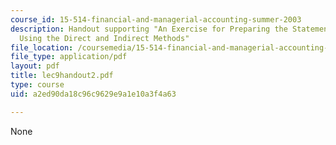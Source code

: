 ```yaml
---
course_id: 15-514-financial-and-managerial-accounting-summer-2003
description: Handout supporting "An Exercise for Preparing the Statement of Cash Flows
  Using the Direct and Indirect Methods"
file_location: /coursemedia/15-514-financial-and-managerial-accounting-summer-2003/a2ed90da18c96c9629e9a1e10a3f4a63_lec9handout2.pdf
file_type: application/pdf
layout: pdf
title: lec9handout2.pdf
type: course
uid: a2ed90da18c96c9629e9a1e10a3f4a63

---
```

None
